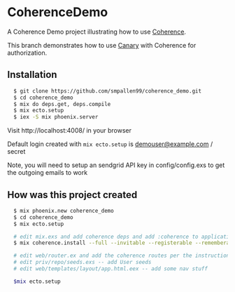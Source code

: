 # CoherenceDemo

A Coherence Demo project illustrating how to use [Coherence](https://github.com/smpallen99/coherence).

This branch demonstrates how to use [Canary](https://github.com/cpjk/canary) with Coherence for authorization.

## Installation

```bash
  $ git clone https://github.com/smpallen99/coherence_demo.git
  $ cd coherence_demo
  $ mix do deps.get, deps.compile
  $ mix ecto.setup
  $ iex -S mix phoenix.server
```

Visit http://localhost:4008/ in your browser

Default login created with `mix ecto.setup` is demouser@example.com / secret

Note, you will need to setup an sendgrid API key in config/config.exs to get the outgoing emails to work

## How was this project created

```bash
  $ mix phoenix.new coherence_demo
  $ cd coherence_demo
  $ mix ecto.setup

  # edit mix.exs and add coherence deps and add :coherence to applications
  $ mix coherence.install --full --invitable --registerable --rememberable --confirmable

  # edit web/router.ex and add the coherence routes per the instructions
  # edit priv/repo/seeds.exs -- add User seeds
  # edit web/templates/layout/app.html.eex -- add some nav stuff

  $mix ecto.setup
```

